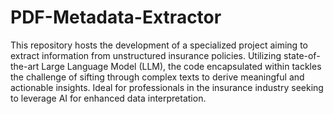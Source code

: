 # PDF-Metadata-Extractor
This repository hosts the development of a specialized project aiming to extract information from unstructured insurance policies. Utilizing state-of-the-art Large Language Model (LLM), the code encapsulated within tackles the challenge of sifting through complex texts to derive meaningful and actionable insights. Ideal for professionals in the insurance industry seeking to leverage AI for enhanced data interpretation.
